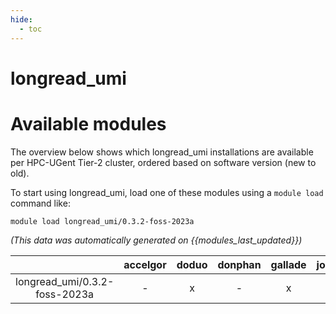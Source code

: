 ```yaml
---
hide:
  - toc
---
```


longread_umi
============

# Available modules


The overview below shows which longread_umi installations are available per HPC-UGent Tier-2 cluster, ordered based on software version (new to old).

To start using longread_umi, load one of these modules using a `module load` command like:

```shell
module load longread_umi/0.3.2-foss-2023a
```

*(This data was automatically generated on {{modules_last_updated}})*  

| |accelgor|doduo|donphan|gallade|joltik|shinx|
| :---: | :---: | :---: | :---: | :---: | :---: | :---: |
|longread_umi/0.3.2-foss-2023a|-|x|-|x|-|x|
